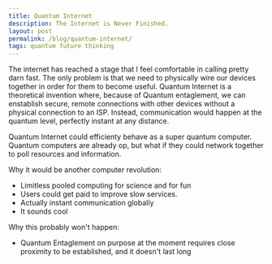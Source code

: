 ```yaml
---
title: Quantum Internet
description: The Internet is Never Finished.
layout: post
permalink: /blog/quantum-internet/
tags: quantum future thinking
---
```


The internet has reached a stage that I feel comfortable in calling pretty darn fast. The only problem is that we need to physically wire our devices together in order for them to become useful. Quantum Internet is a theoretical invention where, because of Quantum entaglement, we can enstablish secure, remote connections with other devices without a physical connection to an ISP. Instead, communication would happen at the quantum level, perfectly instant at any distance.

Quantum Internet could efficienty behave as a super quantum computer. Quantum computers are already op, but what if they could network together to poll resources and information.

Why it would be another computer revolution:
+ Limitless pooled computing for science and for fun
+ Users could get paid to improve slow services.
+ Actually instant communication globally
+ It sounds cool

Why this probably won't happen:
+ Quantum Entaglement on purpose at the moment requires close proximity to be established, and it doesn't last long

